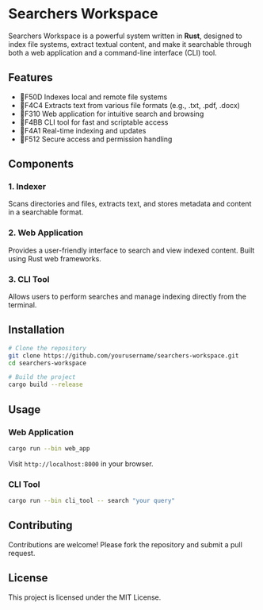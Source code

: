 # Searchers Workspace

Searchers Workspace is a powerful system written in **Rust**, designed to index file systems, extract textual content, and make it searchable through both a web application and a command-line interface (CLI) tool.

## Features

- F50D Indexes local and remote file systems
- F4C4 Extracts text from various file formats (e.g., .txt, .pdf, .docx)
- F310 Web application for intuitive search and browsing
- F4BB CLI tool for fast and scriptable access
- F4A1 Real-time indexing and updates
- F512 Secure access and permission handling

## Components

### 1. Indexer
Scans directories and files, extracts text, and stores metadata and content in a searchable format.

### 2. Web Application
Provides a user-friendly interface to search and view indexed content. Built using Rust web frameworks.

### 3. CLI Tool
Allows users to perform searches and manage indexing directly from the terminal.

## Installation

```bash
# Clone the repository
git clone https://github.com/yourusername/searchers-workspace.git
cd searchers-workspace

# Build the project
cargo build --release
```

## Usage

### Web Application
```bash
cargo run --bin web_app
```
Visit `http://localhost:8000` in your browser.

### CLI Tool
```bash
cargo run --bin cli_tool -- search "your query"
```

## Contributing
Contributions are welcome! Please fork the repository and submit a pull request.

## License
This project is licensed under the MIT License.
